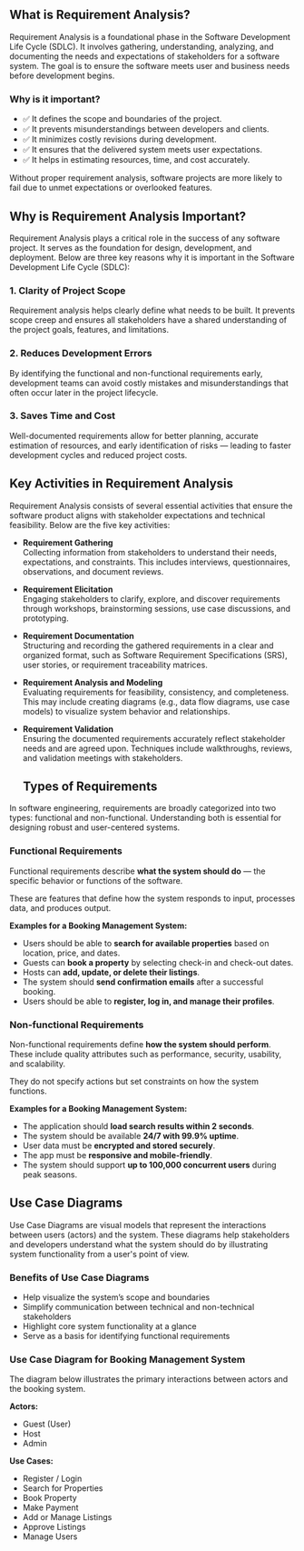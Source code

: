 ## What is Requirement Analysis?

Requirement Analysis is a foundational phase in the Software Development Life Cycle (SDLC). It involves gathering, understanding, analyzing, and documenting the needs and expectations of stakeholders for a software system. The goal is to ensure the software meets user and business needs before development begins.

### Why is it important?

- ✅ It defines the scope and boundaries of the project.
- ✅ It prevents misunderstandings between developers and clients.
- ✅ It minimizes costly revisions during development.
- ✅ It ensures that the delivered system meets user expectations.
- ✅ It helps in estimating resources, time, and cost accurately.

Without proper requirement analysis, software projects are more likely to fail due to unmet expectations or overlooked features.
## Why is Requirement Analysis Important?
Requirement Analysis plays a critical role in the success of any software project. It serves as the foundation for design, development, and deployment. Below are three key reasons why it is important in the Software Development Life Cycle (SDLC):
### 1. Clarity of Project Scope
Requirement analysis helps clearly define what needs to be built. It prevents scope creep and ensures all stakeholders have a shared understanding of the project goals, features, and limitations.
### 2. Reduces Development Errors
By identifying the functional and non-functional requirements early, development teams can avoid costly mistakes and misunderstandings that often occur later in the project lifecycle.
### 3. Saves Time and Cost
Well-documented requirements allow for better planning, accurate estimation of resources, and early identification of risks — leading to faster development cycles and reduced project costs.
## Key Activities in Requirement Analysis

Requirement Analysis consists of several essential activities that ensure the software product aligns with stakeholder expectations and technical feasibility. Below are the five key activities:

- **Requirement Gathering**  
  Collecting information from stakeholders to understand their needs, expectations, and constraints. This includes interviews, questionnaires, observations, and document reviews.

- **Requirement Elicitation**  
  Engaging stakeholders to clarify, explore, and discover requirements through workshops, brainstorming sessions, use case discussions, and prototyping.

- **Requirement Documentation**  
  Structuring and recording the gathered requirements in a clear and organized format, such as Software Requirement Specifications (SRS), user stories, or requirement traceability matrices.

- **Requirement Analysis and Modeling**  
  Evaluating requirements for feasibility, consistency, and completeness. This may include creating diagrams (e.g., data flow diagrams, use case models) to visualize system behavior and relationships.

- **Requirement Validation**  
  Ensuring the documented requirements accurately reflect stakeholder needs and are agreed upon. Techniques include walkthroughs, reviews, and validation meetings with stakeholders.
  
  ## Types of Requirements

In software engineering, requirements are broadly categorized into two types: functional and non-functional. Understanding both is essential for designing robust and user-centered systems.

### Functional Requirements

Functional requirements describe **what the system should do** — the specific behavior or functions of the software.

These are features that define how the system responds to input, processes data, and produces output.

**Examples for a Booking Management System:**
- Users should be able to **search for available properties** based on location, price, and dates.
- Guests can **book a property** by selecting check-in and check-out dates.
- Hosts can **add, update, or delete their listings**.
- The system should **send confirmation emails** after a successful booking.
- Users should be able to **register, log in, and manage their profiles**.

### Non-functional Requirements

Non-functional requirements define **how the system should perform**. These include quality attributes such as performance, security, usability, and scalability.

They do not specify actions but set constraints on how the system functions.

**Examples for a Booking Management System:**
- The application should **load search results within 2 seconds**.
- The system should be available **24/7 with 99.9% uptime**.
- User data must be **encrypted and stored securely**.
- The app must be **responsive and mobile-friendly**.
- The system should support **up to 100,000 concurrent users** during peak seasons.

## Use Case Diagrams

Use Case Diagrams are visual models that represent the interactions between users (actors) and the system. These diagrams help stakeholders and developers understand what the system should do by illustrating system functionality from a user's point of view.

### Benefits of Use Case Diagrams

- Help visualize the system’s scope and boundaries
- Simplify communication between technical and non-technical stakeholders
- Highlight core system functionality at a glance
- Serve as a basis for identifying functional requirements

### Use Case Diagram for Booking Management System

The diagram below illustrates the primary interactions between actors and the booking system.

**Actors:**
- Guest (User)
- Host
- Admin

**Use Cases:**
- Register / Login
- Search for Properties
- Book Property
- Make Payment
- Add or Manage Listings
- Approve Listings
- Manage Users

